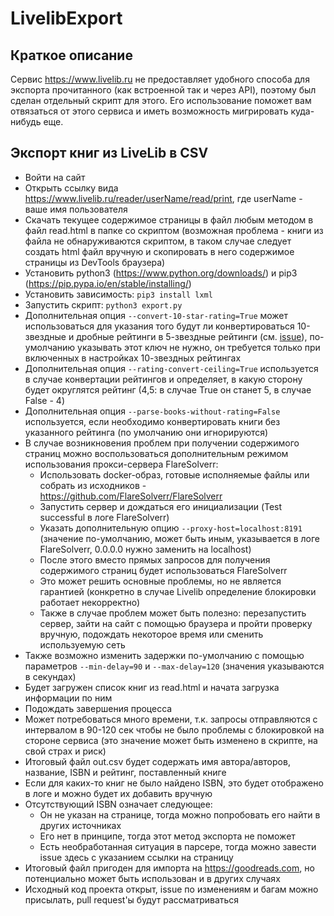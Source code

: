 # LivelibExport

## Краткое описание

Сервис https://www.livelib.ru не предоставляет удобного способа для экспорта прочитанного (как встроенной так и через API), поэтому был сделан отдельный скрипт для этого. Его использование поможет вам отвязаться от этого сервиса и иметь возможность мигрировать куда-нибудь еще.

## Экспорт книг из LiveLib в CSV

- Войти на сайт
- Открыть ссылку вида https://www.livelib.ru/reader/userName/read/print, где userName - ваше имя пользователя
- Скачать текущее содержимое страницы в файл любым методом в файл read.html в папке со скриптом (возможная проблема - книги из файла не обнаруживаются скриптом, в таком случае следует создать html файл вручную и скопировать в него содержимое страницы из DevTools браузера)
- Установить python3 (https://www.python.org/downloads/) и pip3 (https://pip.pypa.io/en/stable/installing/)
- Установить зависимость: `pip3 install lxml`
- Запустить скрипт: `python3 export.py`
- Дополнительная опция `--convert-10-star-rating=True` может использоваться для указания того будут ли конвертироваться 10-звездные и дробные рейтинги в 5-звездные рейтинги (см. [issue](https://github.com/KonH/LivelibExport/issues/10)), по-умолчанию указывать этот ключ не нужно, он требуется только при включенных в настройках 10-звездных рейтингах 
- Дополнительная опция `--rating-convert-ceiling=True` используется в случае конвертации рейтингов и определяет, в какую сторону будет округлятся рейтинг (4,5: в случае True он станет 5, в случае False - 4)
- Дополнительная опция `--parse-books-without-rating=False` используется, если необходимо конвертировать книги без указанного рейтинга (по умолчанию они игнорируются)
- В случае возникновения проблем при получении содержимого страниц можно воспользоваться дополнительным режимом использования прокси-сервера FlareSolverr:
  - Использовать docker-образ, готовые исполняемые файлы или собрать из исходников - https://github.com/FlareSolverr/FlareSolverr
  - Запустить сервер и дождаться его инициализации (Test successful в логе FlareSolverr)
  - Указать дополнительную опцию `--proxy-host=localhost:8191` (значение по-умолчанию, может быть иным, указывается в логе FlareSolverr, 0.0.0.0 нужно заменить на localhost)
  - После этого вместо прямых запросов для получения содержимого страниц будет использоваться FlareSolverr
  - Это может решить основные проблемы, но не является гарантией (конкретно в случае Livelib определение блокировки работает некорректно)
  - Также в случае проблем может быть полезно: перезапустить сервер, зайти на сайт с помощью браузера и пройти проверку вручную, подождать некоторое время или сменить используемую сеть
- Также возможно изменить задержки по-умолчанию с помощью параметров `--min-delay=90` и `--max-delay=120` (значения указываются в секундах)
- Будет загружен список книг из read.html и начата загрузка информации по ним
- Подождать завершения процесса
- Может потребоваться много времени, т.к. запросы отправляются с интервалом в 90-120 сек чтобы не было проблемы с блокировкой на стороне сервиса (это значение может быть изменено в скрипте, на свой страх и риск)
- Итоговый файл out.csv будет содержать имя автора/авторов, название, ISBN и рейтинг, поставленный книге
- Если для каких-то книг не было найдено ISBN, это будет отображено в логе и можно будет их добавить вручную
- Отсутствующий ISBN означает следующее:
  - Он не указан на странице, тогда можно попробовать его найти в других источниках
  - Его нет в принципе, тогда этот метод экспорта не поможет
  - Есть необработанная ситуация в парсере, тогда можно завести issue здесь с указанием ссылки на страницу
- Итоговый файл пригоден для импорта на https://goodreads.com, но потенциально может быть использован и в других случаях
- Исходный код проекта открыт, issue по изменениям и багам можно присылать, pull request'ы будут рассматриваться